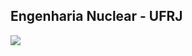 ## Engenharia Nuclear - UFRJ


<img src="https://github.com/nicolashresko/Nicolashresko/assets/160528600/a4fbaaf7-59cd-46c9-a8d2-8f7df30a6c38"/>
